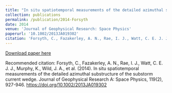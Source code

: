 ```yaml
---
title: "In situ spatiotemporal measurements of the detailed azimuthal substructure of the substorm current wedge"
collection: publications
permalink: /publication/2014-Forsyth
date: 2014
venue: 'Journal of Geophysical Research: Space Physics'
paperurl: '10.1002/2013JA019302'
citation: 'Forsyth, C., Fazakerley, A. N., Rae, I. J., Watt, C. E. J. J., Murphy, K., Wild, J. A., et al. (2014). In situ spatiotemporal measurements of the detailed azimuthal substructure of the substorm current wedge. Journal of Geophysical Research A: Space Physics, 119(2), 927-946. https://doi.org/10.1002/2013JA019302'
---
```

[Download paper here](10.1002/2013JA019302)

Recommended citation: Forsyth, C., Fazakerley, A. N., Rae, I. J., Watt, C. E. J. J., Murphy, K., Wild, J. A., et al. (2014). In situ spatiotemporal measurements of the detailed azimuthal substructure of the substorm current wedge. Journal of Geophysical Research A: Space Physics, 119(2), 927-946. https://doi.org/10.1002/2013JA019302